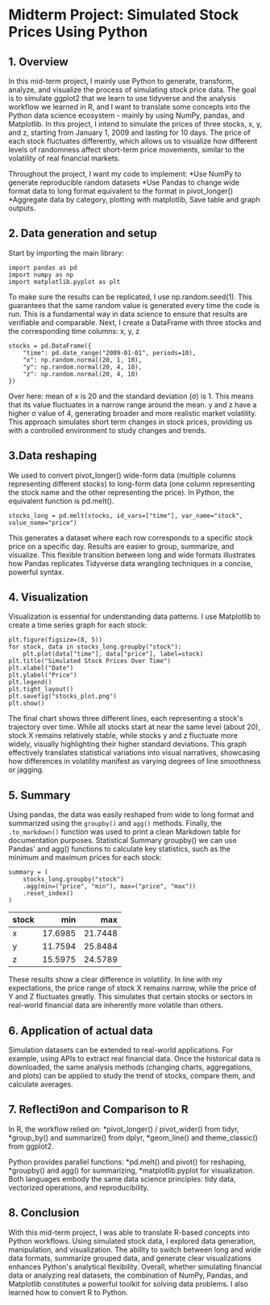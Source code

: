 # Midterm Project: Simulated Stock Prices Using Python


## 1. Overview
In this mid-term project, I mainly use Python to generate, transform, analyze, and visualize the process of simulating stock price data. The goal is to simulate ggplot2 that we learn to use tidyverse and the analysis workflow we learned in R, and I want to translate some concepts into the Python data science ecosystem - mainly by using NumPy, pandas, and Matplotlib. In this project, I intend to simulate the prices of three stocks, x, y, and z, starting from January 1, 2009 and lasting for 10 days. The price of each stock fluctuates differently, which allows us to visualize how different levels of randomness affect short-term price movements, similar to the volatility of real financial markets.

Throughout the project, I want my code to implement:
*Use NumPy to generate reproducible random datasets
*Use Pandas to change wide format data to long format equivalent to the format in pivot_longer() 
*Aggregate data by category, plotting with matplotlib, Save table and graph outputs.


## 2. Data generation and setup
Start by importing the main library: 
```{python}
import pandas as pd 
import numpy as np 
import matplotlib.pyplot as plt 
```
To make sure the results can be replicated, I use np.random.seed(1). This guarantees that the same random value is generated every time the code is run. This is a fundamental way in data science to ensure that results are verifiable and comparable.
Next, I create a DataFrame with three stocks and the corresponding time columns: x, y, z 
```{python}
stocks = pd.DataFrame({
    "time": pd.date_range("2009-01-01", periods=10),
    "x": np.random.normal(20, 1, 10),
    "y": np.random.normal(20, 4, 10),
    "z": np.random.normal(20, 4, 10)
})
```
Over here: mean of x is 20 and the standard deviation (σ) is 1. This means that its value fluctuates in a narrow range around the mean. y and z have a higher σ value of 4, generating broader and more realistic market volatility. This approach simulates short term changes in stock prices, providing us with a controlled environment to study changes and trends.


## 3.Data reshaping
We used to convert pivot_longer() wide-form data (multiple columns representing different stocks) to long-form data (one column representing the stock name and the other representing the price). In Python, the equivalent function is pd.melt(). 
```{python}
stocks_long = pd.melt(stocks, id_vars=["time"], var_name="stock", value_name="price")
```
 This generates a dataset where each row corresponds to a specific stock price on a specific day. Results are easier to group, summarize, and visualize. This flexible transition between long and wide formats illustrates how Pandas replicates Tidyverse data wrangling techniques in a concise, powerful syntax.


## 4. Visualization
Visualization is essential for understanding data patterns. I use Matplotlib to create a time series graph for each stock:
```{python}
plt.figure(figsize=(8, 5))
for stock, data in stocks_long.groupby("stock"):
    plt.plot(data["time"], data["price"], label=stock)
plt.title("Simulated Stock Prices Over Time")
plt.xlabel("Date")
plt.ylabel("Price")
plt.legend()
plt.tight_layout()
plt.savefig("stocks_plot.png")
plt.show()
```
The final chart shows three different lines, each representing a stock's trajectory over time. While all stocks start at near the same level (about 20), stock X remains relatively stable, while stocks y and z fluctuate more widely, visually highlighting their higher standard deviations. This graph effectively translates statistical variations into visual narratives, showcasing how differences in volatility manifest as varying degrees of line smoothness or jagging.


## 5. Summary
Using pandas, the data was easily reshaped from wide to long format and summarized using the `groupby()` and `agg()` methods. Finally, the `.to_markdown()` function was used to print a clean Markdown table for documentation purposes.
Statistical Summary groupby() we can use Pandas' and agg() functions to calculate key statistics, such as the minimum and maximum prices for each stock:
```{python}
summary = (
    stocks_long.groupby("stock")
    .agg(min=("price", "min"), max=("price", "max"))
    .reset_index()
)
```

| stock   |     min |     max |
|:--------|--------:|--------:|
| x       | 17.6985 | 21.7448 |
| y       | 11.7594 | 25.8484 |
| z       | 15.5975 | 24.5789 |

These results show a clear difference in volatility. In line with my expectations, the price range of stock X remains narrow, while the price of Y and Z fluctuates greatly. This simulates that certain stocks or sectors in real-world financial data are inherently more volatile than others.


## 6. Application of actual data 
Simulation datasets can be extended to real-world applications. For example, using APIs to extract real financial data. Once the historical data is downloaded, the same analysis methods (changing charts, aggregations, and plots) can be applied to study the trend of stocks, compare them, and calculate averages.


## 7. Reflecti9on and Comparison to R
In R, the workflow relied on:
*pivot_longer() / pivot_wider() from tidyr,
*group_by() and summarize() from dplyr,
*geom_line() and theme_classic() from ggplot2.

Python provides parallel functions:
*pd.melt() and pivot() for reshaping,
*groupby() and agg() for summarizing,
*matplotlib.pyplot for visualization.
Both languages embody the same data science principles: tidy data, vectorized operations, and reproducibility.


## 8. Conclusion
With this mid-term project, I was able to translate R-based concepts into Python workflows. Using simulated stock data, I explored data generation, manipulation, and visualization. The ability to switch between long and wide data formats, summarize grouped data, and generate clear visualizations enhances Python's analytical flexibility. Overall, whether simulating financial data or analyzing real datasets, the combination of NumPy, Pandas, and Matplotlib constitutes a powerful toolkit for solving data problems. I also learned how to convert R to Python.
